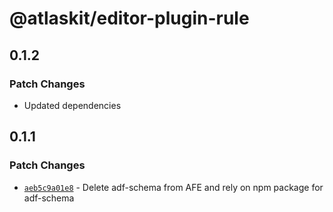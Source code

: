 # @atlaskit/editor-plugin-rule

## 0.1.2

### Patch Changes

- Updated dependencies

## 0.1.1

### Patch Changes

- [`aeb5c9a01e8`](https://bitbucket.org/atlassian/atlassian-frontend/commits/aeb5c9a01e8) - Delete adf-schema from AFE and rely on npm package for adf-schema
